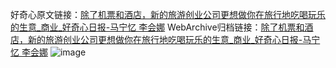 好奇心原文链接：[除了机票和酒店，新的旅游创业公司更想做你在旅行地吃喝玩乐的生意_商业_好奇心日报-马宁忆 李会娜](https://www.qdaily.com/articles/11081.html)
WebArchive归档链接：[除了机票和酒店，新的旅游创业公司更想做你在旅行地吃喝玩乐的生意_商业_好奇心日报-马宁忆 李会娜](http://web.archive.org/web/20190623163658/https://www.qdaily.com/articles/11081.html)
![image](http://ww3.sinaimg.cn/large/007d5XDply1g3wcqdkadxj30u05261ky)